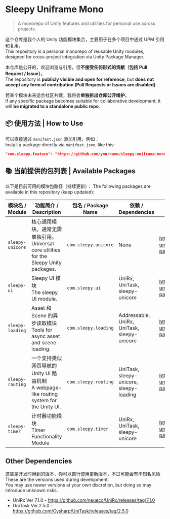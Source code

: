 # Sleepy Uniframe Mono

> A monorepo of Unity features and utilities for personal use across projects.

这个仓库是我个人的 Unity 功能模块集合，主要用于在多个项目中通过 UPM 引用和复用。  
This repository is a personal monorepo of reusable Unity modules, designed for cross-project integration via Unity Package Manager.

本仓库是公开的，欢迎浏览与引用，但**不接受任何形式的贡献（包括 Pull Request / Issue）**。  
The repository is **publicly visible and open for reference**, but **does not accept any form of contribution (Pull Requests or Issues are disabled)**.

若某个模块未来适合社区共建，我将会**单独拆出仓库公开维护**。  
If any specific package becomes suitable for collaborative development, it will **be migrated to a standalone public repo**.

## 📦 使用方法 | How to Use

可以直接通过 `manifest.json` 添加引用，例如：  
Install a package directly via `manifest.json`, like this:
```json
"com.sleepy.feature": "https://github.com/yourname/sleepy-uniframe-mono.git?path=sleepy-uniframe-mono_unity/Assets/[feature_path]"   
```

## 📚 当前提供的包列表 | Available Packages

以下是目前可用的模块包路径（持续更新）：
The following packages are available in this repository (keep updated):


| 模块名 / Module        | 功能简介 / Description                                                                                                       | 包名 / Package Name        | 依赖 / Dependencies | Git 地址 / Git URL                                                                                                                                                                                                                |
| ---------------------- | ---------------------------------------------------------------------------------------------------------------------------- | -------------------------- | ------------------- | --------------------------------------------------------------------------------------------------------------------------------------------------------------------------------------------------------------------------------- |
| `sleepy-unicore`       | 核心通用模块，通常无需单独引用。<br>Universal core utilities for the Sleepy Unity packages.                                  | `com.sleepy.unicore`       | None           | https://github.com/hangekinobaka/sleepy-uniframe-mono.git?path=packages/Sleepy_Unicore             |
| `sleepy-ui`        | Sleepy UI 模块<br>The sleepy UI module.                                            | `com.sleepy.ui`        | UniRx, UniTask, sleepy-unicore             | https://github.com/hangekinobaka/sleepy-uniframe-mono.git?path=packages/Sleepy_UI               |
| `sleepy-loading`        | Asset 和 Scene 的异步读取模块<br>Tools for async asset and scene loading.                                            | `com.sleepy.loading`        | Addressable, UniRx, UniTask, sleepy-unicore           | https://github.com/hangekinobaka/sleepy-uniframe-mono.git?path=packages/Sleepy_Loading               |
| `sleepy-routing`        | 一个支持类似网页导航的 Unity UI 路由机制<br>A webpage-like routing system for the Unity UI.                                           | `com.sleepy.routing`        | UniTask, sleepy-unicore, sleepy-loading             | https://github.com/hangekinobaka/sleepy-uniframe-mono.git?path=packages/Sleepy_Routing               |
| `sleepy-timer` | 计时器功能模块 <br>Timer Functionality Module | `com.sleepy.timer` | UniRx, UniTask, sleepy-unicore      | https://github.com/hangekinobaka/sleepy-uniframe-mono.git?path=packages/Sleepy_Timer |


## Other Dependencies


这些是开发时用到的版本，你可以自行使用更新版本，不过可能会有不知名风险      
These are the versions used during development.   
You may use newer versions at your own discretion, but doing so may introduce unknown risks.   

- UniRx Ver 7.1.0 - https://github.com/neuecc/UniRx/releases/tag/7.1.0
- UniTask Ver.2.5.0 - https://github.com/Cysharp/UniTask/releases/tag/2.5.0
